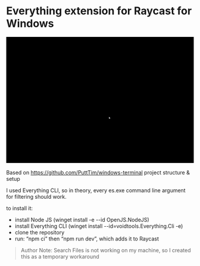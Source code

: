 # Everything extension for Raycast for Windows

![short demo](./assets/demo.gif)

Based on https://github.com/PuttTim/windows-terminal project structure & setup

I used Everything CLI, so in theory, every es.exe command line argument for filtering should work.

to install it:
- install Node JS (winget install -e --id OpenJS.NodeJS)
- install Everything CLI (winget install --id=voidtools.Everything.Cli -e)
- clone the repository
- run: “npm ci” then “npm run dev”, which adds it to Raycast

> Author Note: Search Files is not working on my machine, so I created this as a temporary workaround
